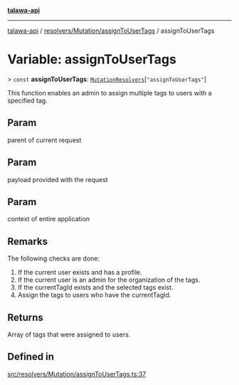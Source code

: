 [**talawa-api**](../../../../README.md)

***

[talawa-api](../../../../modules.md) / [resolvers/Mutation/assignToUserTags](../README.md) / assignToUserTags

# Variable: assignToUserTags

\> `const` **assignToUserTags**: [`MutationResolvers`](../../../../types/generatedGraphQLTypes/type-aliases/MutationResolvers.md)\[`"assignToUserTags"`\]

This function enables an admin to assign multiple tags to users with a specified tag.

## Param

parent of current request

## Param

payload provided with the request

## Param

context of entire application

## Remarks

The following checks are done:
1. If the current user exists and has a profile.
2. If the current user is an admin for the organization of the tags.
3. If the currentTagId exists and the selected tags exist.
4. Assign the tags to users who have the currentTagId.

## Returns

Array of tags that were assigned to users.

## Defined in

[src/resolvers/Mutation/assignToUserTags.ts:37](https://github.com/PalisadoesFoundation/talawa-api/blob/3a5276aff43f5de4f7fab3ec9683a420dcdc7a06/src/resolvers/Mutation/assignToUserTags.ts#L37)

